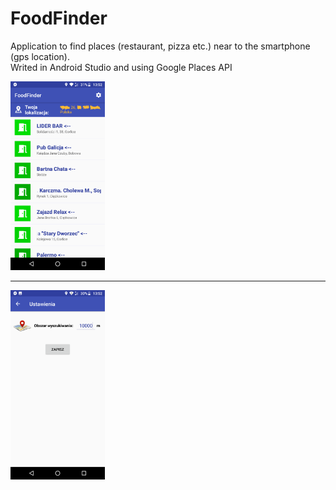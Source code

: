 # FoodFinder
<p>
  Application to find places (restaurant, pizza etc.) near to the smartphone (gps location).</br>
Writed in Android Studio and using Google Places API
  </p>
  
  <p>
  <img src="./img/1.png" width="30%"/>
  </p>
  
  <hr>
  <p>
  <img src="./img/2.png" width="30%"/>
  </p>
  

